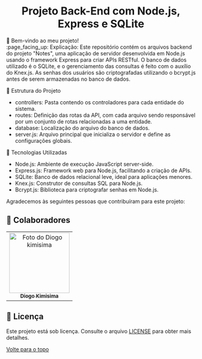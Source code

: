 <h1 align="center">Projeto Back-End com Node.js, Express e SQLite</h1>
🔎 Bem-vindo ao meu projeto!

<br>
:page_facing_up: Explicação:
Este repositório contém os arquivos backend do projeto "Notes", uma aplicação de servidor desenvolvida em Node.js usando o framework Express para criar APIs RESTful. O banco de dados utilizado é o SQLite, e o gerenciamento das consultas é feito com o auxílio do Knex.js. As senhas dos usuários são criptografadas utilizando o bcrypt.js antes de serem armazenadas no banco de dados.

📁 Estrutura do Projeto

- controllers: Pasta contendo os controladores para cada entidade do sistema.
- routes: Definição das rotas da API, com cada arquivo sendo responsável por um conjunto de rotas relacionadas a uma entidade.
- database: Localização do arquivo do banco de dados.
- server.js: Arquivo principal que inicializa o servidor e define as configurações globais.



🚀 Tecnologias Utilizadas
- Node.js: Ambiente de execução JavaScript server-side.
- Express.js: Framework web para Node.js, facilitando a criação de APIs.
- SQLite: Banco de dados relacional leve, ideal para aplicações menores.
- Knex.js: Construtor de consultas SQL para Node.js.
- Bcrypt.js: Biblioteca para criptografar senhas em Node.js.

Agradecemos às seguintes pessoas que contribuíram para este projeto:

## 🤝 Colaboradores

<table>
  <tr>
    <td align="center">
      <a href="#">
        <img src="https://avatars.githubusercontent.com/u/132942700?v=4" width="160px;" alt="Foto do Diogo kimisima"/><br>
        <sub>
          <b>Diogo Kimisima</b>
        </sub>
      </a>
    </td>
  </tr>
</table>

## 📝 Licença

Este projeto está sob licença. Consulte o arquivo <a href="https://github.com/diogokimisima/Api-node/blob/main/LICENSE">LICENSE</a> para obter mais detalhes.

<a href="#top">Volte para o topo</a>
